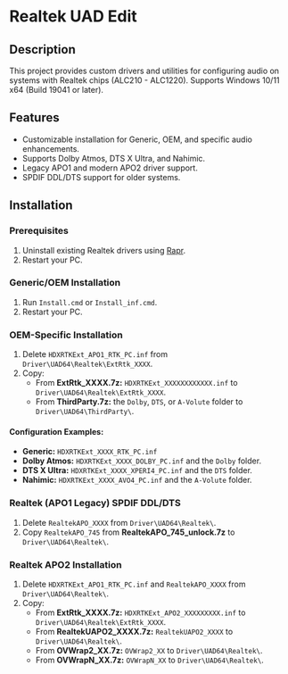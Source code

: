 # Realtek UAD Edit
## Description
This project provides custom drivers and utilities for configuring audio on systems with Realtek chips (ALC210 - ALC1220). Supports Windows 10/11 x64 (Build 19041 or later).
## Features
- Customizable installation for Generic, OEM, and specific audio enhancements.
- Supports Dolby Atmos, DTS X Ultra, and Nahimic.
- Legacy APO1 and modern APO2 driver support.
- SPDIF DDL/DTS support for older systems.
## Installation
### Prerequisites
1. Uninstall existing Realtek drivers using [Rapr][DriverStoreExplorer].
2. Restart your PC.
### Generic/OEM Installation
1. Run `Install.cmd` or `Install_inf.cmd`.
2. Restart your PC.
### OEM-Specific Installation
1. Delete `HDXRTKExt_APO1_RTK_PC.inf` from `Driver\UAD64\Realtek\ExtRtk_XXXX`.
2. Copy:
   - From **ExtRtk_XXXX.7z:** `HDXRTKExt_XXXXXXXXXXXX.inf` to `Driver\UAD64\Realtek\ExtRtk_XXXX`.
   - From **ThirdParty.7z:** the `Dolby`, `DTS`, or `A-Volute` folder to `Driver\UAD64\ThirdParty\`.
#### Configuration Examples:
- **Generic:** `HDXRTKExt_XXXX_RTK_PC.inf`
- **Dolby Atmos:** `HDXRTKExt_XXXX_DOLBY_PC.inf` and the `Dolby` folder.
- **DTS X Ultra:** `HDXRTKExt_XXXX_XPERI4_PC.inf` and the `DTS` folder.
- **Nahimic:** `HDXRTKExt_XXXX_AVO4_PC.inf` and the `A-Volute` folder.
### Realtek (APO1 Legacy) SPDIF DDL/DTS
1. Delete `RealtekAPO_XXXX` from `Driver\UAD64\Realtek\`.
2. Copy `RealtekAPO_745` from **RealtekAPO_745_unlock.7z** to `Driver\UAD64\Realtek\`.
### Realtek APO2 Installation
1. Delete `HDXRTKExt_APO1_RTK_PC.inf` and `RealtekAPO_XXXX` from `Driver\UAD64\Realtek\`.
2. Copy:
   - From **ExtRtk_XXXX.7z:** `HDXRTKExt_APO2_XXXXXXXXX.inf` to `Driver\UAD64\Realtek\ExtRtk_XXXX`.
   - From **RealtekUAPO2_XXXX.7z:** `RealtekUAPO2_XXXX` to `Driver\UAD64\Realtek\`.
   - From **OVWrap2_XX.7z:** `OVWrap2_XX` to `Driver\UAD64\Realtek\`.
   - From **OVWrapN_XX.7z:** `OVWrapN_XX` to `Driver\UAD64\Realtek\`.

[DriverStoreExplorer]: https://github.com/lostindark/DriverStoreExplorer
